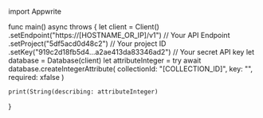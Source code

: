 import Appwrite

func main() async throws {
    let client = Client()
      .setEndpoint("https://[HOSTNAME_OR_IP]/v1") // Your API Endpoint
      .setProject("5df5acd0d48c2") // Your project ID
      .setKey("919c2d18fb5d4...a2ae413da83346ad2") // Your secret API key
    let database = Database(client)
    let attributeInteger = try await database.createIntegerAttribute(
        collectionId: "[COLLECTION_ID]",
        key: "",
        required: xfalse
    )

    print(String(describing: attributeInteger)
}
